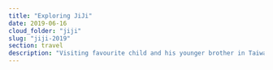 ```yaml
---
title: "Exploring JiJi"
date: 2019-06-16
cloud_folder: "jiji"
slug: "jiji-2019"
section: travel
description: "Visiting favourite child and his younger brother in Taiwan"
---
```

